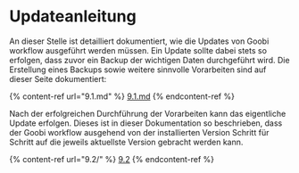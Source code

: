 # Updateanleitung

An dieser Stelle ist detailliert dokumentiert, wie die Updates von Goobi workflow ausgeführt werden müssen. Ein Update sollte dabei stets so erfolgen, dass zuvor ein Backup der wichtigen Daten durchgeführt wird. Die Erstellung eines Backups sowie weitere sinnvolle Vorarbeiten sind auf dieser Seite dokumentiert:

{% content-ref url="9.1.md" %}
[9.1.md](9.1.md)
{% endcontent-ref %}

Nach der erfolgreichen Durchführung der Vorarbeiten kann das eigentliche Update erfolgen. Dieses ist in dieser Dokumentation so beschrieben, dass der Goobi workflow ausgehend von der installierten Version Schritt für Schritt auf die jeweils aktuellste Version gebracht werden kann.

{% content-ref url="9.2/" %}
[9.2](9.2/)
{% endcontent-ref %}